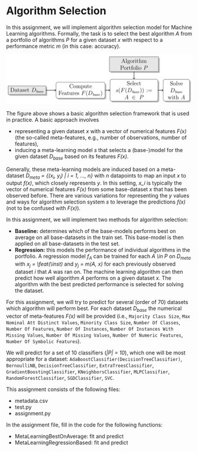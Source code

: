 # Algorithm Selection

In this assignment, we will implement algorithm selection model for Machine Learning
algorithms. 
Formally, the task is to select the best algorithm *A* from a portfolio of
algorithms *P* for a given dataset *x* with respect to a performance
metric *m* (in this case: accuracy). 

![Algorithm Selection Framework](framework.png)

The figure above shows a basic algorithm selection framework that is used in practice.
A basic approach involves
* representing a given dataset *x* with a vector of numerical features *F(x)* (the so-called meta-features, e.g., number of observations, number of features),
* inducing a meta-learning model *s* that selects a (base-)model for the given dataset *D<sub>base</sub>* based on its features *F(x)*.

Generally, these meta-learning models are induced based on a meta-dataset
*D<sub>meta</sub> = {(x<sub>i</sub>, y<sub>i</sub>) | i = 1, ..., n}* with *n* datapoints to map an
input *x* to output *f(x)*, which closely represents *y*.
In this setting, *x_i* is typically the vector of numerical features *F(x)*
from some base-dataset *x* that has been observed before.
There are various variations for representing the *y* values and ways for
algorithm selection system *s* to leverage the predictions *f(x)* (not to be confused with *F(x)*).

In this assignment, we will implement two methods for algorithm selection:

* **Baseline:** determines which of the base-models performs best on average on all base-datasets in the train set. This base-model is then applied on all  base-datasets in the test set.
* **Regression:** this models the performance of individual algorithms in the portfolio.
	A regression model *f<sub>A</sub>* can be trained for each *A \in P*
	on *D<sub>meta</sub>* with *x<sub>j</sub> = \feat(\inst)* and *y<sub>j</sub> = m(A, x)* for each
	previously observed dataset *i* that *A* was ran on.
	The machine learning algorithm can then predict how well algorithm *A*
	performs on a given dataset *x*.
	The algorithm with the best predicted performance is selected for solving
  the dataset.

For this assignment, we will try to predict for several (order of 70) datasets
which algorithm will perform best. 
For each dataset *D<sub>base</sub>* the numerical vector
of meta-features *F(x)* will be provided (i.e., `Majority Class Size`, `Max Nominal Att Distinct Values`, `Minority Class Size`,
`Number Of Classes`, `Number Of Features`, `Number Of Instances`,
`Number Of Instances With Missing Values`, `Number Of Missing Values`, `Number Of Numeric Features`,
`Number Of Symbolic Features`). 

We will predict for a set of 10 classifiers (*|P| = 10*), which one will be most appropriate for a dataset: 
`AdaBoostClassifier(DecisionTreeClassifier)`,
`BernoulliNB`,
`DecisionTreeClassifier`,
`ExtraTreesClassifier`,
`GradientBoostingClassifier`,
`KNeighborsClassifier`,
`MLPClassifier`,
`RandomForestClassifier`,
`SGDClassifier`,
`SVC`. 

This assignment consists of the following files:
* metadata.csv
* test.py
* assignment.py

In the assignment file, fill in the code for the following functions:
* MetaLearningBestOnAverage: fit and predict
* MetaLearningRegressionBased: fit and predict

